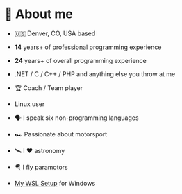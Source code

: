 # 🎉 About me

* 🇺🇸 Denver, CO, USA based
* **14** years+ of professional programming experience
* **24** years+ of overall programming experience
* .NET / C / C++ / PHP and anything else you throw at me
* 🏆 Coach / Team player
* Linux user
* 🗣 I speak six non-programming languages 
* 🏎 Passionate about motorsport
* 🛰 I ❤️ astronomy
* 🪂 I fly paramotors

* [My WSL Setup](https://github.com/karolswdev/wsl) for Windows
